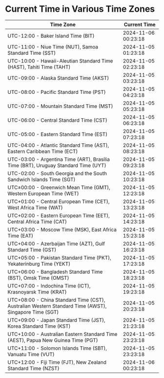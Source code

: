 # Current Time in Various Time Zones

| Time Zone | Current Time |
|-----------|--------------|
| UTC-12:00 - Baker Island Time (BIT) | 2024-11-06 00:23:18 |
| UTC-11:00 - Niue Time (NUT), Samoa Standard Time (SST) | 2024-11-05 01:23:18 |
| UTC-10:00 - Hawaii-Aleutian Standard Time (HAST), Tahiti Time (TAHT) | 2024-11-05 02:23:18 |
| UTC-09:00 - Alaska Standard Time (AKST) | 2024-11-05 03:23:18 |
| UTC-08:00 - Pacific Standard Time (PST) | 2024-11-05 04:23:18 |
| UTC-07:00 - Mountain Standard Time (MST) | 2024-11-05 05:23:18 |
| UTC-06:00 - Central Standard Time (CST) | 2024-11-05 06:23:18 |
| UTC-05:00 - Eastern Standard Time (EST) | 2024-11-05 07:23:18 |
| UTC-04:00 - Atlantic Standard Time (AST), Eastern Caribbean Time (ECT) | 2024-11-05 08:23:18 |
| UTC-03:00 - Argentina Time (ART), Brasília Time (BRT), Uruguay Standard Time (UYT) | 2024-11-05 09:23:18 |
| UTC-02:00 - South Georgia and the South Sandwich Islands Time (SGT) | 2024-11-05 10:23:18 |
| UTC±00:00 - Greenwich Mean Time (GMT), Western European Time (WET) | 2024-11-05 12:23:18 |
| UTC+01:00 - Central European Time (CET), West Africa Time (WAT) | 2024-11-05 13:23:18 |
| UTC+02:00 - Eastern European Time (EET), Central Africa Time (CAT) | 2024-11-05 14:23:18 |
| UTC+03:00 - Moscow Time (MSK), East Africa Time (EAT) | 2024-11-05 15:23:18 |
| UTC+04:00 - Azerbaijan Time (AZT), Gulf Standard Time (GST) | 2024-11-05 16:23:18 |
| UTC+05:00 - Pakistan Standard Time (PKT), Yekaterinburg Time (YEKT) | 2024-11-05 17:23:18 |
| UTC+06:00 - Bangladesh Standard Time (BST), Omsk Time (OMST) | 2024-11-05 18:23:18 |
| UTC+07:00 - Indochina Time (ICT), Krasnoyarsk Time (KRAT) | 2024-11-05 19:23:18 |
| UTC+08:00 - China Standard Time (CST), Australian Western Standard Time (AWST), Singapore Time (SGT) | 2024-11-05 20:23:18 |
| UTC+09:00 - Japan Standard Time (JST), Korea Standard Time (KST) | 2024-11-05 21:23:18 |
| UTC+10:00 - Australian Eastern Standard Time (AEST), Papua New Guinea Time (PGT) | 2024-11-05 23:23:18 |
| UTC+11:00 - Solomon Islands Time (SBT), Vanuatu Time (VUT) | 2024-11-05 23:23:18 |
| UTC+12:00 - Fiji Time (FJT), New Zealand Standard Time (NZST) | 2024-11-06 00:23:18 |
